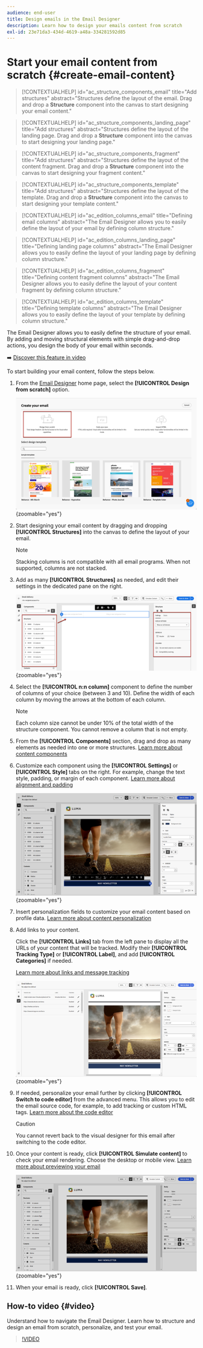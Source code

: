 ```yaml
---
audience: end-user
title: Design emails in the Email Designer
description: Learn how to design your emails content from scratch
exl-id: 23e71da3-434d-4619-a48a-334281592d85
---
```

# Start your email content from scratch {#create-email-content}

>[!CONTEXTUALHELP]
>id="ac_structure_components_email"
>title="Add structures"
>abstract="Structures define the layout of the email. Drag and drop a **Structure** component into the canvas to start designing your email content."

>[!CONTEXTUALHELP]
>id="ac_structure_components_landing_page"
>title="Add structures"
>abstract="Structures define the layout of the landing page. Drag and drop a **Structure** component into the canvas to start designing your landing page."

>[!CONTEXTUALHELP]
>id="ac_structure_components_fragment"
>title="Add structures"
>abstract="Structures define the layout of the content fragment. Drag and drop a **Structure** component into the canvas to start designing your fragment content."

>[!CONTEXTUALHELP]
>id="ac_structure_components_template"
>title="Add structures"
>abstract="Structures define the layout of the template. Drag and drop a **Structure** component into the canvas to start designing your template content."

>[!CONTEXTUALHELP]
>id="ac_edition_columns_email"
>title="Defining email columns"
>abstract="The Email Designer allows you to easily define the layout of your email by defining column structure."

>[!CONTEXTUALHELP]
>id="ac_edition_columns_landing_page"
>title="Defining landing page columns"
>abstract="The Email Designer allows you to easily define the layout of your landing page by defining column structure."

>[!CONTEXTUALHELP]
>id="ac_edition_columns_fragment"
>title="Defining content fragment columns"
>abstract="The Email Designer allows you to easily define the layout of your content fragment by defining column structure."

>[!CONTEXTUALHELP]
>id="ac_edition_columns_template"
>title="Defining template columns"
>abstract="The Email Designer allows you to easily define the layout of your template by defining column structure."

The Email Designer allows you to easily define the structure of your email. By adding and moving structural elements with simple drag-and-drop actions, you design the body of your email within seconds.

➡️ [Discover this feature in video](#video)

To start building your email content, follow the steps below.

1. From the [Email Designer](get-started-email-designer.md#start-authoring) home page, select the **[!UICONTROL Design from scratch]** option.

    ![Screenshot showing the Email Designer home page with the "Design from scratch" option highlighted.](assets/email_designer-from-scratch.png){zoomable="yes"}

1. Start designing your email content by dragging and dropping **[!UICONTROL Structures]** into the canvas to define the layout of your email.

   >[!NOTE]
   >
   >Stacking columns is not compatible with all email programs. When not supported, columns are not stacked.

1. Add as many **[!UICONTROL Structures]** as needed, and edit their settings in the dedicated pane on the right.

    ![Screenshot showing the structure components pane in the Email Designer.](assets/email_designer_structure_components.png){zoomable="yes"}

1. Select the **[!UICONTROL n:n column]** component to define the number of columns of your choice (between 3 and 10). Define the width of each column by moving the arrows at the bottom of each column.

   >[!NOTE]
   >
   >Each column size cannot be under 10% of the total width of the structure component. You cannot remove a column that is not empty.

1. From the **[!UICONTROL Components]** section, drag and drop as many elements as needed into one or more structures. [Learn more about content components](content-components.md)

1. Customize each component using the **[!UICONTROL Settings]** or **[!UICONTROL Style]** tabs on the right. For example, change the text style, padding, or margin of each component. [Learn more about alignment and padding](alignment-and-padding.md)

    ![Screenshot showing the style customization options in the Email Designer.](assets/email_designer-styles.png){zoomable="yes"}

1. Insert personalization fields to customize your email content based on profile data. [Learn more about content personalization](../personalization/personalize.md)

1. Add links to your content.

    Click the **[!UICONTROL Links]** tab from the left pane to display all the URLs of your content that will be tracked. Modify their **[!UICONTROL Tracking Type]** or **[!UICONTROL Label]**, and add **[!UICONTROL Categories]** if needed. 
    
    [Learn more about links and message tracking](message-tracking.md)

    ![Screenshot showing the links tab in the Email Designer.](assets/email_designer-links.png){zoomable="yes"}

1. If needed, personalize your email further by clicking **[!UICONTROL Switch to code editor]** from the advanced menu. This allows you to edit the email source code, for example, to add tracking or custom HTML tags. [Learn more about the code editor](code-content.md)

    >[!CAUTION]
    >
    >You cannot revert back to the visual designer for this email after switching to the code editor.

1. Once your content is ready, click **[!UICONTROL Simulate content]** to check your email rendering. Choose the desktop or mobile view. [Learn more about previewing your email](../preview-test/preview-test.md)

    ![Screenshot showing the simulation options in the Email Designer.](assets/email_designer-simulate.png){zoomable="yes"}

1. When your email is ready, click **[!UICONTROL Save]**.

## How-to video {#video}

Understand how to navigate the Email Designer. Learn how to structure and design an email from scratch, personalize, and test your email.

>[!VIDEO](https://video.tv.adobe.com/v/3425867/?quality=12)